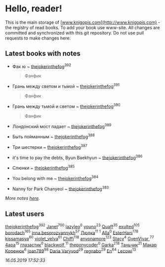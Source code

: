 # Hello, reader!
This is the main storage of [www.knigopis.com](http://www.knigopis.com) - the registry of read books.
To add your book use www-site. All changes are committed and synchronized with this git repository.
Do not use pull requests to make changes here.


## Latest books with notes
* Фак ю ~ [thejokerinthefog](users/317/317244423-vkontakte)<sup>392</sup>
    > Фанфик

* Грань между светом и тьмой ~ [thejokerinthefog](users/317/317244423-vkontakte)<sup>391</sup>
    > Фанфик

* Грань между тьмой и светом ~ [thejokerinthefog](users/317/317244423-vkontakte)<sup>390</sup>
    > Фанфик

* Лондонский мост падает ~ [thejokerinthefog](users/317/317244423-vkontakte)<sup>389</sup>

* Быть пойманным ~ [thejokerinthefog](users/317/317244423-vkontakte)<sup>388</sup>

* Три шестерки ~ [thejokerinthefog](users/317/317244423-vkontakte)<sup>387</sup>

* it's time to pay the debts, Byun Baekhyun ~ [thejokerinthefog](users/317/317244423-vkontakte)<sup>386</sup>

* Слюнки ~ [thejokerinthefog](users/317/317244423-vkontakte)<sup>385</sup>

* You belong with me ~ [thejokerinthefog](users/317/317244423-vkontakte)<sup>384</sup>

* Nanny for Park Chanyeol ~ [thejokerinthefog](users/317/317244423-vkontakte)<sup>383</sup>


_More notes [here](latest_books_with_notes.md)._


## Latest users
[thejokerinthefog](users/317/317244423-vkontakte)<sup>392</sup> 
[Janet](users/108/108113656204404967440-google)<sup>700</sup> 
[lazyleo](users/116/116845519572391639637-google)<sup>0</sup> 
[youno](users/302/302928912-vkontakte)<sup>23</sup> 
[Quaff](users/122/12267158-vkontakte)<sup>35</sup> 
[exulted](users/100/100599204551896265722-google)<sup>105</sup> 
[borodach](users/157/15706320-vkontakte)<sup>165</sup> 
[inna.besprozvannykh](users/733/73323849-yandex)<sup>57</sup> 
[Людка](users/111/111038749-vkontakte)<sup>11</sup> 
[](users/114/114792281744850455512-google)<sup>1</sup> 
[Alla](users/103/103352250712959229257-google)<sup>0</sup> 
[EsterHani](users/305/30558181-vkontakte)<sup>178</sup> 
[kissamasya](users/684/68439978-vkontakte)<sup>60</sup> 
[violet_velva](users/116/116961712580551399099-google)<sup>61</sup> 
[Chiffi](users/105/105831994080785626680-google)<sup>118</sup> 
[anvonamore](users/595/5957175-vkontakte)<sup>123</sup> 
[Stacy](users/309/30902475-vkontakte)<sup>4</sup> 
[GvenVivar ](users/158/158266434925901-facebook)<sup>77</sup> 
[4apa](users/117/117392596378069249667-google)<sup>15</sup> 
[глазастик](users/115/115257673890455357280-google)<sup>0</sup> 
[blackwolf ](users/236/236639644-vkontakte)<sup>11</sup> 
[theponycoder](users/195/195144442-vkontakte)<sup>0</sup> 
[Garka](users/115/115753719718250012620-google)<sup>218</sup> 
[Таньчик](users/209/2096581563762610-facebook)<sup>21</sup> 
[Макар Коренюк](users/126/126368737-vkontakte)<sup>6</sup> 
[joan789](users/240/2401650-vkontakte)<sup>98</sup> 
[Daria Varyvod](users/829/829893410524253-facebook)<sup>29</sup> 
[regnabo](users/870/870059322-yandex)<sup>29</sup> 
[En](users/333/333646551-vkontakte)<sup>64</sup> 
[Lecowi](users/521/521873425-vkontakte)<sup>13</sup> 


_16.05.2019 17:52:33_
